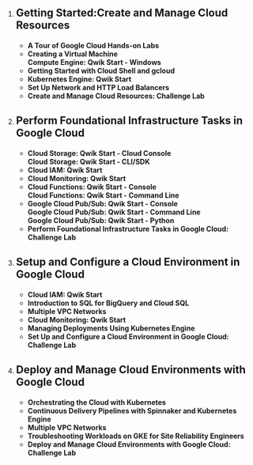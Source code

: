 <ol>
  <li><h2>Getting Started:Create and Manage Cloud Resources</h2></li>
  <h4><ul>
    <li>A Tour of Google Cloud Hands-on Labs</li>
    <li>Creating a Virtual Machine <br> Compute Engine: Qwik Start - Windows</li>
    <li>Getting Started with Cloud Shell and gcloud</li>
    <li>Kubernetes Engine: Qwik Start</li>
    <li>Set Up Network and HTTP Load Balancers</li>
    <li>Create and Manage Cloud Resources: Challenge Lab</li>
  </ul></h4>
  
  <li><h2>Perform Foundational Infrastructure Tasks in Google Cloud</h2></li>
  <h4><ul>
    <li>Cloud Storage: Qwik Start - Cloud Console <br> Cloud Storage: Qwik Start - CLI/SDK</li>
    <li>Cloud IAM: Qwik Start</li>
    <li>Cloud Monitoring: Qwik Start</li>
    <li>Cloud Functions: Qwik Start - Console <br> Cloud Functions: Qwik Start - Command Line</li>
    <li>Google Cloud Pub/Sub: Qwik Start - Console <br> Google Cloud Pub/Sub: Qwik Start - Command Line <br> Google Cloud Pub/Sub: Qwik Start - Python</li>
    <li>Perform Foundational Infrastructure Tasks in Google Cloud: Challenge Lab</li>
  </h4></ul>
  
  
  <li><h2>Setup and Configure a Cloud Environment in Google Cloud</h2></li>
  <h4><ul>
    <li>Cloud IAM: Qwik Start</li>
    <li>Introduction to SQL for BigQuery and Cloud SQL</li>
    <li>Multiple VPC Networks</li>
    <li>Cloud Monitoring: Qwik Start</li>
    <li>Managing Deployments Using Kubernetes Engine</li>
    <li>Set Up and Configure a Cloud Environment in Google Cloud: Challenge Lab</li>
  </h4></ul>
  
  <li><h2>Deploy and Manage Cloud Environments with Google Cloud</h2></li>
  <h4><ul>
    <li>Orchestrating the Cloud with Kubernetes</li>
    <li>Continuous Delivery Pipelines with Spinnaker and Kubernetes Engine</li>
    <li>Multiple VPC Networks</li>
    <li>Troubleshooting Workloads on GKE for Site Reliability Engineers</li>
    <li>Deploy and Manage Cloud Environments with Google Cloud: Challenge Lab</li>
  </h4></ul>
